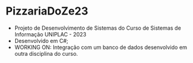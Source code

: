 # PizzariaDoZe23
- Projeto de Desenvolvimento de Sistemas  do Curso de Sistemas de Informação UNIPLAC - 2023
- Desenvolvido em C#;
- WORKING ON: Integração com um banco de dados desenvolvido em outra disciplina do curso.
